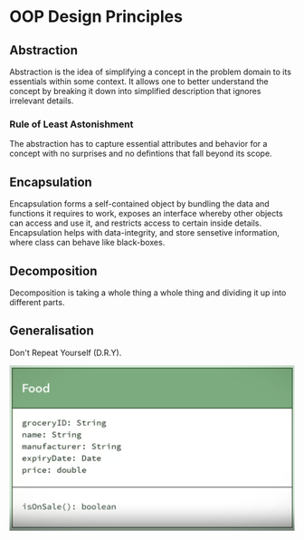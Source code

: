 # OOP Design Principles

## Abstraction

Abstraction is the idea of simplifying a concept in the problem domain to its essentials within some context.
It allows one to better understand the concept by breaking it down into simplified description that ignores
irrelevant details.

### Rule of Least Astonishment

The abstraction has to capture essential attributes and behavior for a concept with no surprises and no
defintions that fall beyond its scope.

## Encapsulation

Encapsulation forms a self-contained object by bundling the data and functions it requires to work,
exposes an interface whereby other objects can access and use it, and restricts access to certain
inside details.
Encapsulation helps with data-integrity, and store sensetive information, where class can behave like black-boxes.

## Decomposition

Decomposition is taking a whole thing a whole thing and dividing it up into different parts.

## Generalisation

Don't Repeat Yourself (D.R.Y).

![Text Image ](../../res/2-module/food-uml-class.png "Test Image")
